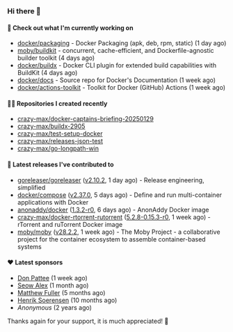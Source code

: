 ### Hi there 👋

#### 👷 Check out what I'm currently working on

- [docker/packaging](https://github.com/docker/packaging) - Docker Packaging (apk, deb, rpm, static) (1 day ago)
- [moby/buildkit](https://github.com/moby/buildkit) - concurrent, cache-efficient, and Dockerfile-agnostic builder toolkit (4 days ago)
- [docker/buildx](https://github.com/docker/buildx) - Docker CLI plugin for extended build capabilities with BuildKit (4 days ago)
- [docker/docs](https://github.com/docker/docs) - Source repo for Docker&#39;s Documentation (1 week ago)
- [docker/actions-toolkit](https://github.com/docker/actions-toolkit) - Toolkit for Docker (GitHub) Actions (1 week ago)

#### 👨‍💻 Repositories I created recently

- [crazy-max/docker-captains-briefing-20250129](https://github.com/crazy-max/docker-captains-briefing-20250129)
- [crazy-max/buildx-2905](https://github.com/crazy-max/buildx-2905)
- [crazy-max/test-setup-docker](https://github.com/crazy-max/test-setup-docker)
- [crazy-max/releases-json-test](https://github.com/crazy-max/releases-json-test)
- [crazy-max/go-longpath-win](https://github.com/crazy-max/go-longpath-win)

#### 🚀 Latest releases I've contributed to

- [goreleaser/goreleaser](https://github.com/goreleaser/goreleaser) ([v2.10.2](https://github.com/goreleaser/goreleaser/releases/tag/v2.10.2), 1 day ago) - Release engineering, simplified
- [docker/compose](https://github.com/docker/compose) ([v2.37.0](https://github.com/docker/compose/releases/tag/v2.37.0), 5 days ago) - Define and run multi-container applications with Docker
- [anonaddy/docker](https://github.com/anonaddy/docker) ([1.3.2-r0](https://github.com/anonaddy/docker/releases/tag/1.3.2-r0), 6 days ago) - AnonAddy Docker image
- [crazy-max/docker-rtorrent-rutorrent](https://github.com/crazy-max/docker-rtorrent-rutorrent) ([5.2.8-0.15.3-r0](https://github.com/crazy-max/docker-rtorrent-rutorrent/releases/tag/5.2.8-0.15.3-r0), 1 week ago) - rTorrent and ruTorrent Docker image
- [moby/moby](https://github.com/moby/moby) ([v28.2.2](https://github.com/moby/moby/releases/tag/v28.2.2), 1 week ago) - The Moby Project - a collaborative project for the container ecosystem to assemble container-based systems

#### ❤️ Latest sponsors
- [Don Pattee](https://github.com/DPattee) (1 week ago)
- [Seow Alex](https://github.com/seowalex) (1 month ago)
- [Matthew Fuller](https://github.com/mathematics333) (5 months ago)
- [Henrik Soerensen](https://github.com/hsoerensen) (10 months ago)
- _Anonymous_ (2 years ago)

Thanks again for your support, it is much appreciated! 🙏
